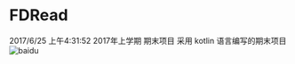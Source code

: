 # FDRead
2017/6/25 上午4:31:52
2017年上学期 期末项目
采用 kotlin 语言编写的期末项目
![baidu](https://github.com/mofada/FDRead/blob/master/images/%E4%B8%AA%E4%BA%BA%E4%B8%AD%E5%BF%83.png "百度logo")
